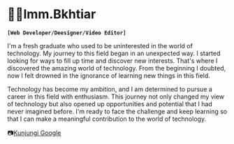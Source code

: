 # 👨‍💻Imm.Bkhtiar

**`[Web Developer/Deesigner/Video Editor]`**

I'm a fresh graduate who used to be uninterested in the world of technology. My journey to this field began in an unexpected way. I started looking for ways to fill up time and discover new interests. That's where I discovered the amazing world of technology. From the beginning I doubted, now I felt drowned in the ignorance of learning new things in this field.

Technology has become my ambition, and I am determined to pursue a career in this field with enthusiasm. This journey not only changed my view of technology but also opened up opportunities and potential that I had never imagined before. I'm ready to face the challenge and keep learning so that I can make a meaningful contribution to the world of technology.


📷[Kunjungi Google](https://www.instagram.com/imm.bkhtiar/)

